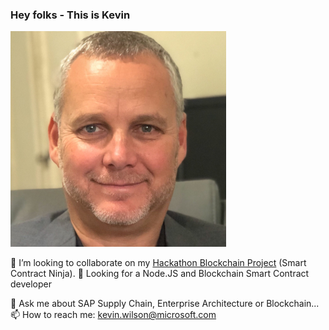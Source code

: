 ### Hey folks - This is Kevin 

<img src="kevin.png" alt="Kevin Wilson"	width="345" height="345" />

👯 I’m looking to collaborate on my [Hackathon Blockchain Project](https://garagehackbox.azurewebsites.net/hackathons/2107/projects/90279) (Smart Contract Ninja). 🤔 Looking for a Node.JS and Blockchain Smart Contract developer

💬 Ask me about SAP Supply Chain, Enterprise Architecture or Blockchain...
📫 How to reach me: kevin.wilson@microsoft.com 

